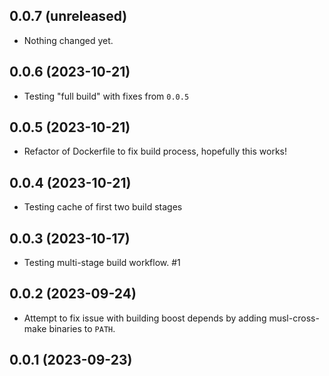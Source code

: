 ## 0.0.7 (unreleased)


- Nothing changed yet.


## 0.0.6 (2023-10-21)


- Testing "full build" with fixes from `0.0.5`


## 0.0.5 (2023-10-21)


- Refactor of Dockerfile to fix build process, hopefully this works!


## 0.0.4 (2023-10-21)


- Testing cache of first two build stages


## 0.0.3 (2023-10-17)


- Testing multi-stage build workflow. #1


## 0.0.2 (2023-09-24)


- Attempt to fix issue with building boost depends by adding musl-cross-make binaries to `PATH`.


## 0.0.1 (2023-09-23)
